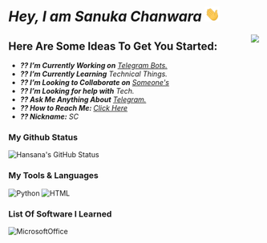 # *Hey, I am Sanuka Chanwara* <img src="https://raw.githubusercontent.com/ABSphreak/ABSphreak/master/gifs/Hi.gif" width="30px">

<a href="https://github.com/scprojectsLK"><img align="right" width="20px" src="https://telegra.ph/file/7ba4888dd197df779ab4c.jpg"> </a>
## Here Are Some Ideas To Get You Started:

- <i><b>?? I’m Currently Working on</b> <a href="#"> Telegram Bots.</a></i>
- <i><b>?? I’m Currently Learning</b> Technical Things.</i>
- <i><b>?? I’m Looking to Collaborate on</b> <a href="#">  Someone's</a></i>
- <i><b>?? I’m Looking for help with</b> Tech.</i>
- <i><b>?? Ask Me Anything About</b> <a href="#">Telegram.</a></i>
- <i><b>?? How to Reach Me: <a href="https://t.me/Sanu_2021ss"></b>Click Here</b></a></i>
- <i><b>?? Nickname:</b> SC </i>

### My Github Status
![Hansana's GitHub Status](https://github-readme-stats.vercel.app/api?username=scprojectsLK&show_icons=true&theme=dark) 

### My Tools & Languages
![Python](https://img.shields.io/badge/Python-14354C?style=for-the-badge&logo=python&logoColor=white)  ![HTML](https://img.shields.io/badge/HTML5-E34F26?style=for-the-badge&logo=html5&logoColor=white)  

### List Of Software I Learned
![MicrosoftOffice](https://img.shields.io/badge/Microsoft_Office-D83B01?style=for-the-badge&logo=microsoft-office&logoColor=white)
![]()
![]()



